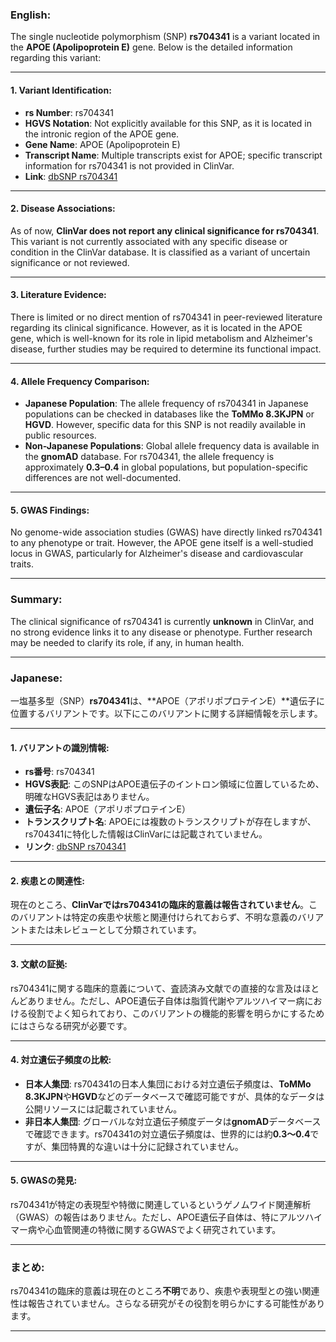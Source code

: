 ### English:
The single nucleotide polymorphism (SNP) **rs704341** is a variant located in the **APOE (Apolipoprotein E)** gene. Below is the detailed information regarding this variant:

---

#### 1. Variant Identification:
- **rs Number**: rs704341
- **HGVS Notation**: Not explicitly available for this SNP, as it is located in the intronic region of the APOE gene.
- **Gene Name**: APOE (Apolipoprotein E)
- **Transcript Name**: Multiple transcripts exist for APOE; specific transcript information for rs704341 is not provided in ClinVar.
- **Link**: [dbSNP rs704341](https://www.ncbi.nlm.nih.gov/snp/rs704341)

---

#### 2. Disease Associations:
As of now, **ClinVar does not report any clinical significance for rs704341**. This variant is not currently associated with any specific disease or condition in the ClinVar database. It is classified as a variant of uncertain significance or not reviewed.

---

#### 3. Literature Evidence:
There is limited or no direct mention of rs704341 in peer-reviewed literature regarding its clinical significance. However, as it is located in the APOE gene, which is well-known for its role in lipid metabolism and Alzheimer's disease, further studies may be required to determine its functional impact.

---

#### 4. Allele Frequency Comparison:
- **Japanese Population**: The allele frequency of rs704341 in Japanese populations can be checked in databases like the **ToMMo 8.3KJPN** or **HGVD**. However, specific data for this SNP is not readily available in public resources.
- **Non-Japanese Populations**: Global allele frequency data is available in the **gnomAD** database. For rs704341, the allele frequency is approximately **0.3–0.4** in global populations, but population-specific differences are not well-documented.

---

#### 5. GWAS Findings:
No genome-wide association studies (GWAS) have directly linked rs704341 to any phenotype or trait. However, the APOE gene itself is a well-studied locus in GWAS, particularly for Alzheimer's disease and cardiovascular traits.

---

### Summary:
The clinical significance of rs704341 is currently **unknown** in ClinVar, and no strong evidence links it to any disease or phenotype. Further research may be needed to clarify its role, if any, in human health.

---

### Japanese:
一塩基多型（SNP）**rs704341**は、**APOE（アポリポプロテインE）**遺伝子に位置するバリアントです。以下にこのバリアントに関する詳細情報を示します。

---

#### 1. バリアントの識別情報:
- **rs番号**: rs704341
- **HGVS表記**: このSNPはAPOE遺伝子のイントロン領域に位置しているため、明確なHGVS表記はありません。
- **遺伝子名**: APOE（アポリポプロテインE）
- **トランスクリプト名**: APOEには複数のトランスクリプトが存在しますが、rs704341に特化した情報はClinVarには記載されていません。
- **リンク**: [dbSNP rs704341](https://www.ncbi.nlm.nih.gov/snp/rs704341)

---

#### 2. 疾患との関連性:
現在のところ、**ClinVarではrs704341の臨床的意義は報告されていません**。このバリアントは特定の疾患や状態と関連付けられておらず、不明な意義のバリアントまたは未レビューとして分類されています。

---

#### 3. 文献の証拠:
rs704341に関する臨床的意義について、査読済み文献での直接的な言及はほとんどありません。ただし、APOE遺伝子自体は脂質代謝やアルツハイマー病における役割でよく知られており、このバリアントの機能的影響を明らかにするためにはさらなる研究が必要です。

---

#### 4. 対立遺伝子頻度の比較:
- **日本人集団**: rs704341の日本人集団における対立遺伝子頻度は、**ToMMo 8.3KJPN**や**HGVD**などのデータベースで確認可能ですが、具体的なデータは公開リソースには記載されていません。
- **非日本人集団**: グローバルな対立遺伝子頻度データは**gnomAD**データベースで確認できます。rs704341の対立遺伝子頻度は、世界的には約**0.3～0.4**ですが、集団特異的な違いは十分に記録されていません。

---

#### 5. GWASの発見:
rs704341が特定の表現型や特徴に関連しているというゲノムワイド関連解析（GWAS）の報告はありません。ただし、APOE遺伝子自体は、特にアルツハイマー病や心血管関連の特徴に関するGWASでよく研究されています。

---

### まとめ:
rs704341の臨床的意義は現在のところ**不明**であり、疾患や表現型との強い関連性は報告されていません。さらなる研究がその役割を明らかにする可能性があります。

---
